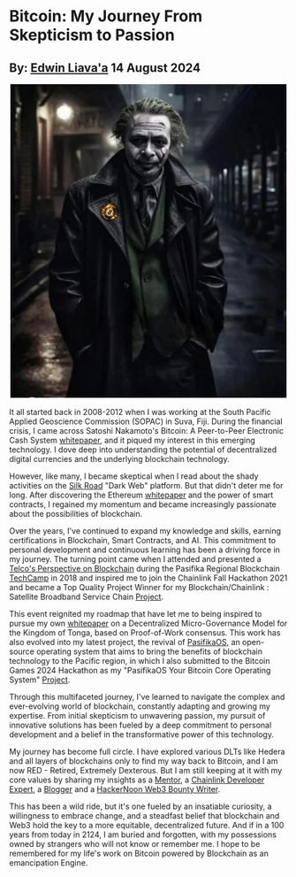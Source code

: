 # Bitcoin: My Journey From Skepticism to Passion
## By: [Edwin Liava'a](https://github.com/EdwinLiavaa) 14 August 2024

<p align="center">
 <img width="500" src="https://github.com/EdwinLiavaa/liavaa.space/blob/main/blog/20240814/pic.png">
</p>

It all started back in 2008-2012 when I was working at the South Pacific Applied Geoscience Commission (SOPAC) in Suva, Fiji. During the financial crisis, I came across Satoshi Nakamoto's Bitcoin: A Peer-to-Peer Electronic Cash System [whitepaper](https://bitcoin.org/en/bitcoin-paper), and it piqued my interest in this emerging technology. I dove deep into understanding the potential of decentralized digital currencies and the underlying blockchain technology.

However, like many, I became skeptical when I read about the shady activities on the [Silk Road](https://bitcoinmagazine.com/culture/the-long-and-winding-story-of-silk-road-bitcoins-earliest-major-application) "Dark Web" platform. But that didn't deter me for long. After discovering the Ethereum [whitepaper](https://ethereum.org/en/whitepaper/) and the power of smart contracts, I regained my momentum and became increasingly passionate about the possibilities of blockchain.

Over the years, I've continued to expand my knowledge and skills, earning certifications in Blockchain, Smart Contracts, and AI. This commitment to personal development and continuous learning has been a driving force in my journey. The turning point came when I attended and presented a [Telco's Perspective on Blockchain](https://www.traseable.com/wp-content/uploads/2018/04/telco-perspective-edwin-liavaa.pdf) during the Pasifika Regional Blockchain [TechCamp](https://www.traseable.com/news/regional-blockchain-techcamp-2018/) in 2018 and inspired me to join the Chainlink Fall Hackathon 2021
and became a Top Quality Project Winner for my Blockchain/Chainlink : Satellite Broadband Service Chain [Project](https://devpost.com/software/blockchain-chainlink-satellite-broadband-supply-chain).

This event reignited my roadmap that have let me to being inspired to pursue my own [whitepaper](https://www.researchgate.net/publication/380904006_Decentralized_Micro-Governance_Model_for_the_Kingdom_of_Tonga_Based_on_Proof-of-Work_Consensus) on a Decentralized Micro-Governance Model for the Kingdom of Tonga, based on Proof-of-Work consensus. This work has also evolved into my latest project, the revival of [PasifikaOS](https://github.com/EdwinLiavaa/pasifikaos), an open-source operating system that aims to bring the benefits of blockchain technology to the Pacific region, in which I also submitted to the Bitcoin Games 2024 Hackathon as my "PasifikaOS Your Bitcoin Core Operating System" [Project](https://devpost.com/software/pasifikaos-iy8h2m).

Through this multifaceted journey, I've learned to navigate the complex and ever-evolving world of blockchain, constantly adapting and growing my expertise. From initial skepticism to unwavering passion, my pursuit of innovative solutions has been fueled by a deep commitment to personal development and a belief in the transformative power of this technology. 

My journey has become full circle. I have explored various DLTs like Hedera and all layers of blockchains only to find my way back to Bitcoin, and I am now RED - Retired, Extremely Dexterous. But I am still keeping at it with my core values by sharing my insights as a [Mentor](https://web3-talents.io/dlttalents/dlt-talents-mentor-edwin-liavaa/), a [Chainlink Developer Expert](https://chain.link/developers/experts), a [Blogger](https://github.com/EdwinLiavaa/liavaa.space) and a [HackerNoon Web3 Bounty Writer](https://hackernoon.com/u/edwinliavaa). 

This has been a wild ride, but it's one fueled by an insatiable curiosity, a willingness to embrace change, and a steadfast belief that blockchain and Web3 hold the key to a more equitable, decentralized future. And if in a 100 years from today in 2124, I am buried and forgotten, with my possessions owned by strangers who will not know or remember me. I hope to be remembered for my life's work on Bitcoin powered by Blockchain as an emancipation Engine.